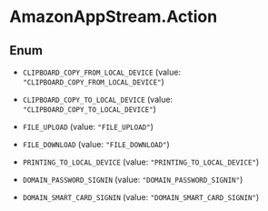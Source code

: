 # AmazonAppStream.Action

## Enum


* `CLIPBOARD_COPY_FROM_LOCAL_DEVICE` (value: `"CLIPBOARD_COPY_FROM_LOCAL_DEVICE"`)

* `CLIPBOARD_COPY_TO_LOCAL_DEVICE` (value: `"CLIPBOARD_COPY_TO_LOCAL_DEVICE"`)

* `FILE_UPLOAD` (value: `"FILE_UPLOAD"`)

* `FILE_DOWNLOAD` (value: `"FILE_DOWNLOAD"`)

* `PRINTING_TO_LOCAL_DEVICE` (value: `"PRINTING_TO_LOCAL_DEVICE"`)

* `DOMAIN_PASSWORD_SIGNIN` (value: `"DOMAIN_PASSWORD_SIGNIN"`)

* `DOMAIN_SMART_CARD_SIGNIN` (value: `"DOMAIN_SMART_CARD_SIGNIN"`)



